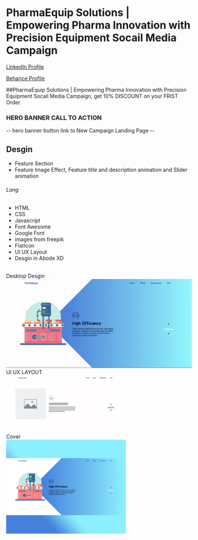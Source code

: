 # PharmaEquip Solutions | Empowering Pharma Innovation with Precision Equipment Socail Media Campaign
<a href="https://www.linkedin.com/in/dharmendraverma95/" target="_blank">LinkedIn Profile </a>

<a href="https://www.behance.net/dhirukumar" target="_blank">Behance Profile </a>

##PharmaEquip Solutions | Empowering Pharma Innovation with Precision Equipment Socail Media Campaign, get 10% DISCOUNT on your FRIST Order.

### HERO BANNER CALL TO ACTION
-- hero banner button link to New  Campaign Landing Page --

## Desgin 
<ul>
  <li>Feature Section</li>
  <li>Feature Image Effect, Feature title and description animation and Slider animation </li>
</ul>

###### Lang
<ul>
  <li>HTML</li>
  <li>CSS</li>
  <li>Javascript</li>
  <li>Font Awesome</li>
  <li>Google Font</li>
  <li>images from freepik</li>
  <li>FlatIcon</li>
  <li>UI UX Layout</li>
  <li>Desgin in Abode XD</li>
</ul>
<br>
<span>Desktop Desgin</span><br/>
<a href="" target="_blank" >
<img src="./img/PharmaEquip-landing-page.gif" width="575px"/>
</a>
<br />
<span>UI UX LAYOUT</span><br/>
<a href="" target="_blank" >
<img src="./img/ui-ux-layout.png" width="325px"/>
</a>
<br />
<span>Cover </span><br/>
<a href="" target="_blank" >
<img src="./img/cover.png" width="325px"/>
</a>



